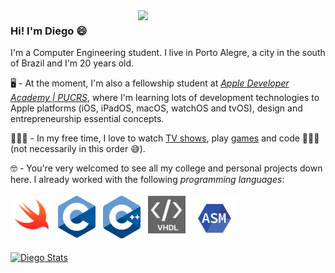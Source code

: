 
<img align="right" width="300px" src="https://media.giphy.com/media/UV5fEvKclCBEi3DgzH/giphy.gif"/>

### Hi! I'm Diego 😄

I'm a Computer Engineering student. I live in Porto Alegre, a city in the south of Brazil and I'm 20 years old.

🖥 - At the moment, I'm also a fellowship student at [*Apple Developer Academy | PUCRS*](http://www.bepid.com.br/poa/), where I'm learning lots of development technologies to Apple platforms (iOS, iPadOS, macOS, watchOS and tvOS), design and entrepreneurship essential concepts. 

🧑🏾‍🦱 - In my free time, I love to watch [TV shows](https://tvtime.com/r/1SL8x), play [games](https://psnprofiles.com/diegohxnrique) and code 👨🏽‍💻 (not necessarily in this order 😅).

🤓 - You're very welcomed to see all my college and personal projects down here. I already worked with the following *programming languages*:

<p align="left">
<img width="60px" src="https://github.com/DiegoHSO/DiegoHSO/blob/main/images/swift.png" alt="Swift" style="vertical-align:top; margin:4px"/>
<img width="60px" src="https://github.com/DiegoHSO/DiegoHSO/blob/main/images/c.svg"alt="C" style="vertical-align:top; margin:4px"/>
<img width="60px" src="https://github.com/DiegoHSO/DiegoHSO/blob/main/images/c%2B%2B.svg" alt="C++" style="vertical-align:top; margin:4px"/>
<img width="60px" src="https://github.com/DiegoHSO/DiegoHSO/blob/main/images/vhdl.jpeg" alt="VHDL" style="vertical-align:top; margin:4px"/>
<img width="70px" src="https://github.com/DiegoHSO/DiegoHSO/blob/main/images/assembly.png" alt="Assembly" style="vertical-align:top; margin:4px"/>  


[<img align="center" src="https://github-readme-stats.vercel.app/api?username=DiegoHSO&show_icons=true&theme=tokyonight" alt="Diego Stats" width="50%" />](https://github.com/DiegoHSO)
  
  
</p>
